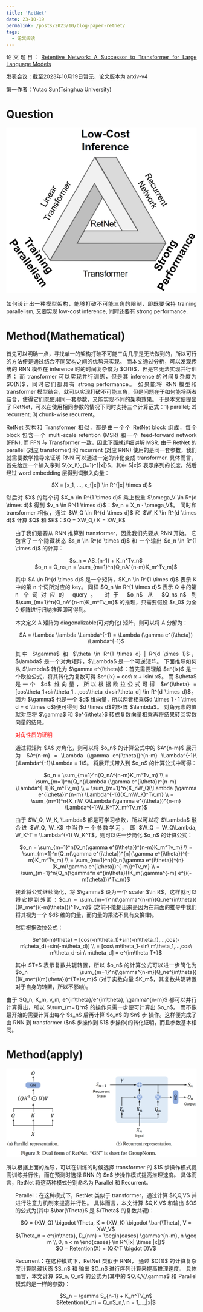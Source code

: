 ```yaml
---
title: 'RetNet'
date: 23-10-19
permalink: /posts/2023/10/blog-paper-retnet/
tags:
  - 论文阅读
---
```


<p style="text-align:justify; text-justify:inter-ideograph;"> 论文题目：<a href="https://arxiv.org/abs/2307.08621" target="_blank" title="RetNet">Retentive Network: A Successor to Transformer for Large Language Models</a></p>

发表会议：截至2023年10月19日暂无，论文版本为 arxiv-v4

第一作者：Yutao Sun(Tsinghua University)

Question
===
![impossible triangle](/images/paper_RetNet_impossible_triangle.png)
<p style="text-align:justify; text-justify:inter-ideograph;"> 如何设计出一种模型架构，能够打破不可能三角的限制，即既要保持 training parallelism, 又要实现 low-cost inference, 同时还要有 strong performance. </p>

Method(Mathematical)
===
<p style="text-align:justify; text-justify:inter-ideograph;"> 首先可以明确一点，寻找单一的架构打破不可能三角几乎是无法做到的，所以可行的方法便是通过结合不同架构之间的优势来实现。
而本文通过分析，可以发现传统的 RNN 模型在 inference 时的时间复杂度为 $O(1)$，但是它无法实现并行训练；
而 transformer 可以实现并行训练，但是其 inference 的时间复杂度为 $O(N)$，同时它们都具有 strong performance。
如果能将 RNN 模型和 transformer 模型结合，就可以实现打破不可能三角，但是问题在于如何能将两者结合，使得它们既使用同一套参数，又能实现不同的架构效果。
于是本文便提出了 RetNet，可以在使用相同参数的情况下同时支持三个计算范式：1) parallel; 2) recurrent; 3) chunk-wise recurrent。
<p style="text-align:justify; text-justify:inter-ideograph;"> RetNet 架构和 Transformer 相似，都是由一个个 RetNet block 组成，每个 block 包含一个 multi-scale retention (MSR) 和一个 feed-forward network (FFN).
而 FFN 与 Transformer 一致，因此下面就详细讲解 MSR. 
由于 RetNet 的 parallel (对应 transformer) 和 recurrent (对应 RNN) 使用的是同一套参数，我们就需要数学推导来证明 RNN 可以通过一定的转化变成 transformer.
具体而言，首先给定一个输入序列 $\{x_i\}_{i=1}^{|x|}$，其中 $|x|$ 表示序列的长度。然后经过 word embedding 层得到词嵌入向量：</p>

<center> $X = [x_1, ..., x_{|x|} \in R^{|x| \times d}$ </center>

<p style="text-align:justify; text-justify:inter-ideograph;"> 然后对 $X$ 的每个词 $X_n \in  R^{1 \times d}$ 乘上权重 $\omega_V \in R^{d \times d}$ 得到 $v_n \in R^{1 \times d}$：$v_n = X_n · \omega_V$。
同时和 transformer 相似，通过 $W_Q \in R^{d \times d}$ 和 $W_K \in R^{d \times d}$ 计算 $Q$ 和 $K$：$Q = XW_Q,\ K = XW_K$ </p>

<ol><p style="text-align:justify; text-justify:inter-ideograph;"> 由于我们是要从 RNN 推算到 transformer，因此我们先要从 RNN 开始。
它包含了一个隐藏状态 $s_n \in R^{d \times d}$ 和 一个输出 $o_n \in R^{1 \times d}$ 的计算：</p>

<center> $s_n = AS_{n-1} + K_n^Tv_n$ </center>

<center> $o_n = Q_ns_n = \sum_{m=1}^n{Q_nA^{n-m}K_m^Tv_m}$ </center>

<p style="text-align:justify; text-justify:inter-ideograph;"> 其中 $A \in R^{d \times d}$ 是一个矩阵，$K_n \in R^{1 \times d}$ 表示 K 中的第 n 个词所对应的 key。
同样 $Q_n \in R^{1 \times d}$ 表示 Q 中的第 n 个词对应的 query。
对于 $o_n$ 从 $Q_ns_n$ 到 $\sum_{m=1}^n{Q_nA^{n-m}K_m^Tv_m}$ 的推理，只需要假设 $s_0$ 为全 0 矩阵进行归纳推理即可得到。</p></ol>

<ol><p style="text-align:justify; text-justify:inter-ideograph;"> 本文定义 A 矩阵为 diagonalizable(可对角化) 矩阵，则可以将 A 分解为： </p>

<center> $A = \Lambda \lambda \Lambda^{-1} = \Lambda (\gamma e^{i\theta}) \Lambda^{-1}$ </center>

<p style="text-align:justify; text-justify:inter-ideograph;"> 其中 $\gamma$ 和 $\theta \in R^{1 \times d} | R^{d \times 1}$，$\lambda$ 是一个对角矩阵，$\Lambda$ 是一个可逆矩阵。
下面推导如何从 $\lambda$ 转化为 $\gamma e^{i\theta}$：首先需要理解 $e^{ix}$ 是一个欧拉公式，将其转化为复数可得 $e^{ix} = cos\ x + isin\ x$。
而 $\theta$ 是一个 $d$ 维向量，所以根据欧拉公式可得 $e^{i\theta} = [cos\theta_1+sin\theta_1...,cos\theta_d+sin\theta_d] \in R^{d \times d}$。
因为 $\gamma$ 也是一个 $d$ 维向量，所以两者相乘($d \times 1 · 1 \times d = d \times d$)便可得到 $d \times d$的矩阵 $\lambda$。
对角元素的值就对应将 $\gamma$ 和 $e^{i\theta}$ 转成复数向量相乘再将结果转回实数向量的结果。</p>

<p style="color: red;"> 对角性质的证明 </p>

<p style="text-align:justify; text-justify:inter-ideograph;"> 通过将矩阵 $A$ 对角化，则可以将 $o_n$ 的计算公式中的 $A^{n-m}$ 展开为 $A^{n-m} = \Lambda (\gamma e^{i\theta})^{n-m} \Lambda^{-1}\ (\Lambda^{-1}\Lambda = 1)$。
将展开式带入到 $o_n$ 的计算公式中可得：</p>

<center> $o_n = \sum_{m=1}^n{Q_nA^{n-m}K_m^Tv_m} \\ 
= \sum_{m=1}^n{Q_n(\Lambda (\gamma e^{i\theta})^{n-m} \Lambda^{-1})K_m^Tv_m} \\
= \sum_{m=1}^n{X_nW_Q(\Lambda (\gamma e^{i\theta})^{n-m} \Lambda^{-1})(X_mW_K)^Tv_m} \\
= \sum_{m=1}^n{X_nW_Q\Lambda (\gamma e^{i\theta})^{n-m} \Lambda^{-1}W_K^TX_m^Tv_m}$ </center></ol>

<ol><p style="text-align:justify; text-justify:inter-ideograph;"> 由于 $W_Q, W_K, \Lambda$ 都是可学习参数，所以可以将 $\Lambda$ 融合进 $W_Q, W_K$ 中当作一个参数学习，
即 $W_Q = W_Q\Lambda, W_K^T = \Lambda^{-1} W_K^T$。则可以进一步简化 $o_n$ 的计算公式：</p>

<center> $o_n = \sum_{m=1}^n{Q_n(\gamma e^{i\theta})^{n-m}K_m^Tv_m} \\
= \sum_{m=1}^n{Q_n(\gamma e^{i\theta})^{n}(\gamma e^{i\theta})^{-m}K_m^Tv_m} \\
= \sum_{m=1}^n{Q_n(\gamma e^{i\theta})^{n}(K_m(\gamma e^{i\theta})^{-m})^Tv_m} \\
= \sum_{m=1}^n{Q_n(\gamma^n e^{in\theta})(K_m(\gamma^{-m} e^{i(-m)\theta}))^Tv_m}$ </center></ol>

<ol><p style="text-align:justify; text-justify:inter-ideograph;"> 接着将公式继续简化，将 $\gamma$ 设为一个 scaler $\in R$，这样就可以将它提到外面：$o_n = \sum_{m=1}^n{\gamma^{n-m}(Q_ne^{in\theta})((K_me^{i(-m)\theta}))^Tv_m}$
(之前不能提出来是因为在前面的推导中我们将其视为一个 $d$ 维的向量，而向量的乘法不具有交换律)。</p></ol>

<ol><p style="text-align:justify; text-justify:inter-ideograph;"> 然后根据欧拉公式：</p>

<center> $e^{i(-m)\theta} = [cos(-m\theta_1)+sin(-m\theta_1),...,cos(-m\theta_d)+sin(-m\theta_d)] \\
= [cos\ m\theta_1-sin\ m\theta_1,...,cos\ m\theta_d-sin\ m\theta_d] = e^{im\theta T*}$ </center>

<p style="text-align:justify; text-justify:inter-ideograph;"> 其中 $T*$ 表示复数共轭转置，所以 $o_n$ 的计算公式可以进一步简化为 $o_n = \sum_{m=1}^n{\gamma^{n-m}(Q_ne^{in\theta})((K_me^{i(m)\theta}))^{T*}v_m}$ 
(对于实数向量 $K_m$，其复数共轭转置对于自身的转置，所以不影响)。</p></ol>

<p style="text-align:justify; text-justify:inter-ideograph;"> 由于 $Q_n, K_m, v_m, e^{in\theta}/e^{im\theta}, \gamma^{n-m}$ 都可以并行计算得出，所以 $\sum_{m=1}^n$ 的操作只需一步便可计算出 $o_n$。
而不像最开始的需要计算出每个 $s_n$ 后再计算 $o_n$ 的 $n$ 步 操作。这样便完成了由 RNN 到 transformer ($n$ 步操作到 $1$ 步操作)的转化证明，而且参数基本相同。

Method(apply)
===

![RetNet Architecture](/images/paper_RetNet_architecture.png)

<p style="text-align:justify; text-justify:inter-ideograph;"> 所以根据上面的推导，可以在训练的时候选择 transformer 的 $1$ 步操作模式提高训练并行性，而在预测时选择 RNN 的 $n$ 步操作模式提高推理速度。
具体而言，RetNet 将这两种模式分别命名为 Parallel 和 Recurrent。</p>

<ol><p style="text-align:justify; text-justify:inter-ideograph;"> Parallel：在这种模式下，RetNet 类似于 transformer，通过计算 $K,Q,V$ 并进行注意力机制来提高并行性。
具体而言，本文计算 $Q,K,V$ 和输出 $O$ 的公式为(其中 $\bar{\Theta}$ 是 $\Theta$ 的复数共轭)：</p>

<center> $Q = (XW_Q) \bigodot \Theta, K = (XW_K) \bigodot \bar{\Theta}, V = XW_V$ </center>

<center> $\Theta_n = e^{in\theta}, D_{nm} = \begin{cases} \gamma^{n-m}, n \geq m \\ 0, n < m \end{cases} \in R^{|x| \times |x|}$ </center>

<center> $O = Retention(X) = (QK^T \bigdot D)V$ </center></ol>

<ol><p style="text-align:justify; text-justify:inter-ideograph;"> Recurrent：在这种模式下，RetNet 类似于 RNN，
通过 $O(1)$ 的计算复杂度计算隐藏状态 $S_n$ 和 输出 $O_n$ 进行序列计算来提高推理速度。
具体而言，本文计算 $S_n, O_n$ 的公式为(其中的 $Q,K,V,\gamma$ 和 Parallel 模式的是一样的参数)：</p>

<center> $S_n = \gamma S_{n-1} + K_n^TV_n$ </center>

<center> $Retention(X_n) = Q_nS_n,\ n = 1,...,|x|$ </center></ol>




